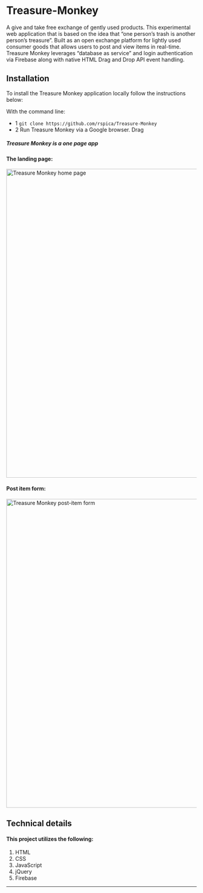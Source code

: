 # Treasure-Monkey
A give and take free exchange of gently used products. This experimental web application that is based on the idea that “one person’s trash is another person’s treasure”. Built as an open exchange platform for lightly used consumer goods that allows users to post and view items in real-time. Treasure Monkey leverages “database as service” and login authentication via Firebase along with native HTML Drag and Drop API event handling.

## Installation

To install the Treasure Monkey application locally follow the instructions below:

With the command line:

* 1 `git clone https://github.com/rspica/Treasure-Monkey`
* 2 Run Treasure Monkey via a Google browser. Drag 

##### Treasure Monkey is a one page app

#### The landing page:

<img width="815" alt="Treasure Monkey home page" src="https://github.com/rspica/Treasure-Monkey/blob/master/app/public/images/ff-landingPage.png">


#### Post item form:

<img width="815" alt="Treasure Monkey post-item form" src="https://github.com/rspica/Treasure-Monkey/blob/master/app/public/images/ff-landingPage.png">


## Technical details

#### This project utilizes the following:
1. HTML
2. CSS
3. JavaScript
4. jQuery
5. Firebase


---
